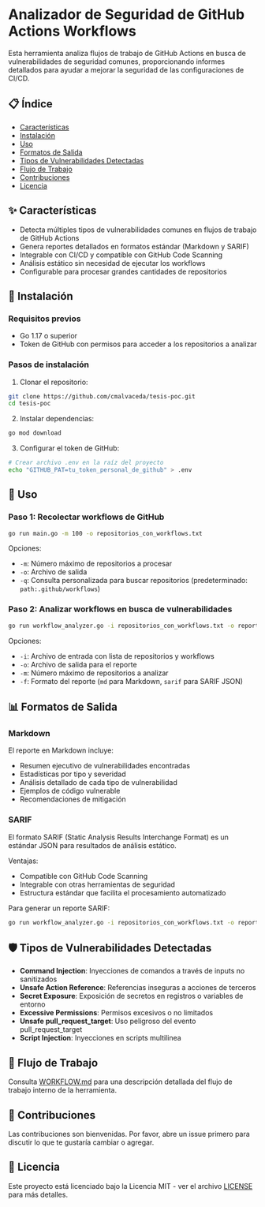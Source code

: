 # Analizador de Seguridad de GitHub Actions Workflows

Esta herramienta analiza flujos de trabajo de GitHub Actions en busca de vulnerabilidades de seguridad comunes, proporcionando informes detallados para ayudar a mejorar la seguridad de las configuraciones de CI/CD.

## 📋 Índice

- [Características](#características)
- [Instalación](#instalación)
- [Uso](#uso)
- [Formatos de Salida](#formatos-de-salida)
- [Tipos de Vulnerabilidades Detectadas](#tipos-de-vulnerabilidades-detectadas)
- [Flujo de Trabajo](#flujo-de-trabajo)
- [Contribuciones](#contribuciones)
- [Licencia](#licencia)

## ✨ Características

- Detecta múltiples tipos de vulnerabilidades comunes en flujos de trabajo de GitHub Actions
- Genera reportes detallados en formatos estándar (Markdown y SARIF)
- Integrable con CI/CD y compatible con GitHub Code Scanning
- Análisis estático sin necesidad de ejecutar los workflows
- Configurable para procesar grandes cantidades de repositorios

## 🔧 Instalación

### Requisitos previos

- Go 1.17 o superior
- Token de GitHub con permisos para acceder a los repositorios a analizar

### Pasos de instalación

1. Clonar el repositorio:
```bash
git clone https://github.com/cmalvaceda/tesis-poc.git
cd tesis-poc
```

2. Instalar dependencias:
```bash
go mod download
```

3. Configurar el token de GitHub:
```bash
# Crear archivo .env en la raíz del proyecto
echo "GITHUB_PAT=tu_token_personal_de_github" > .env
```

## 🚀 Uso

### Paso 1: Recolectar workflows de GitHub

```bash
go run main.go -m 100 -o repositorios_con_workflows.txt
```

Opciones:
- `-m`: Número máximo de repositorios a procesar
- `-o`: Archivo de salida
- `-q`: Consulta personalizada para buscar repositorios (predeterminado: `path:.github/workflows`)

### Paso 2: Analizar workflows en busca de vulnerabilidades

```bash
go run workflow_analyzer.go -i repositorios_con_workflows.txt -o reporte_vulnerabilidades.md -m 50
```

Opciones:
- `-i`: Archivo de entrada con lista de repositorios y workflows
- `-o`: Archivo de salida para el reporte
- `-m`: Número máximo de repositorios a analizar
- `-f`: Formato del reporte (`md` para Markdown, `sarif` para SARIF JSON)

## 📊 Formatos de Salida

### Markdown

El reporte en Markdown incluye:
- Resumen ejecutivo de vulnerabilidades encontradas
- Estadísticas por tipo y severidad
- Análisis detallado de cada tipo de vulnerabilidad
- Ejemplos de código vulnerable
- Recomendaciones de mitigación

### SARIF

El formato SARIF (Static Analysis Results Interchange Format) es un estándar JSON para resultados de análisis estático.

Ventajas:
- Compatible con GitHub Code Scanning
- Integrable con otras herramientas de seguridad
- Estructura estándar que facilita el procesamiento automatizado

Para generar un reporte SARIF:

```bash
go run workflow_analyzer.go -i repositorios_con_workflows.txt -o reporte.sarif -f sarif
```

## 🛡️ Tipos de Vulnerabilidades Detectadas

- **Command Injection**: Inyecciones de comandos a través de inputs no sanitizados
- **Unsafe Action Reference**: Referencias inseguras a acciones de terceros
- **Secret Exposure**: Exposición de secretos en registros o variables de entorno
- **Excessive Permissions**: Permisos excesivos o no limitados
- **Unsafe pull_request_target**: Uso peligroso del evento pull_request_target
- **Script Injection**: Inyecciones en scripts multilinea

## 📝 Flujo de Trabajo

Consulta [WORKFLOW.md](WORKFLOW.md) para una descripción detallada del flujo de trabajo interno de la herramienta.

## 🤝 Contribuciones

Las contribuciones son bienvenidas. Por favor, abre un issue primero para discutir lo que te gustaría cambiar o agregar.

## 📄 Licencia

Este proyecto está licenciado bajo la Licencia MIT - ver el archivo [LICENSE](LICENSE) para más detalles.
